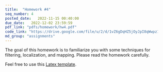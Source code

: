 ```yaml
---
title:  "Homework #4"
seq_number: 4
posted_date:   2022-11-15 00:40:00
due_date:   2022-12-02 23:59:59
pdf_link: "pdfs/homework/hw4.pdf"
code_link: "https://drive.google.com/file/u/2/d/1vZ6gDqHZ5jOyJpI8qWwpz1Ri_6sAQ1SS/view?usp=share_link"
md_group: "assignments"
---
```


The goal of this homework is to familiarize you with some techniques for filtering, localization, and mapping. Please read the homework carefully.

Feel free to use this [Latex template](pdfs/homework/hw.tex).
